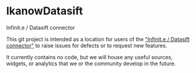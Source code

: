 IkanowDatasift
==============

Infinit.e / Datasift connector

This git project is intended as a location for users of the ["Infinit.e / Datasift connector"](https://ikanow.jira.com/wiki/display/INFAPI/AWS+Marketplace+-+Datasift+Sandbox+Documentation) to raise issues for defects or to request new features.

It currently contains no code, but we will house any useful sources, widgets, or analytics that we or the community develop in the future.
